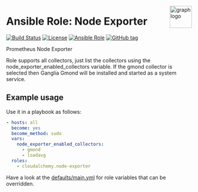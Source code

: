 <p><img src="https://www.circonus.com/wp-content/uploads/2015/03/sol-icon-itOps.png" alt="graph logo" title="graph" align="right" height="60" /></p>

Ansible Role: Node Exporter
===========================

[![Build Status](https://travis-ci.org/cloudalchemy/ansible-node-exporter.svg?branch=master)](https://travis-ci.org/cloudalchemy/ansible-node-exporter) [![License](https://img.shields.io/badge/license-MIT%20License-brightgreen.svg)](https://opensource.org/licenses/MIT) [![Ansible Role](https://img.shields.io/badge/ansible%20role-cloudalchemy.node_exporter-blue.svg)](https://galaxy.ansible.com/cloudalchemy/node-exporter/) [![GitHub tag](https://img.shields.io/github/tag/cloudalchemy/ansible-node-exporter.svg)](https://github.com/cloudalchemy/ansible-node-exporter/tags)

Prometheus Node Exporter

Role supports all collectors, just list the collectors using the node_exporter_enabled_collectors variable. If the gmond collector is selected then Ganglia Gmond will be installed and started as a system service.

Example usage
-------------

Use it in a playbook as follows:
```yaml
- hosts: all
  become: yes
  become_method: sudo
  vars:
    node_exporter_enabled_collectors:
      - gmond
      - loadavg
  roles:
    - cloudalchemy.node-exporter
```

Have a look at the [defaults/main.yml](defaults/main.yml) for role variables
that can be overridden.
